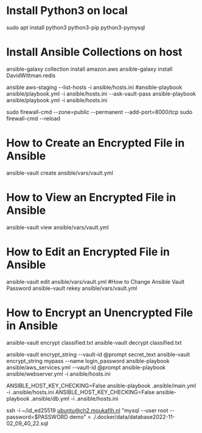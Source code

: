# Install Python3 on local
sudo apt install python3 python3-pip python3-pymysql
# Install Ansible Collections on host
ansible-galaxy collection install amazon.aws
ansible-galaxy install DavidWittman.redis



ansible aws-staging --list-hosts -i ansible/hosts.ini
#ansible-playbook ansible/playbook.yml -i ansible/hosts.ini --ask-vault-pass
ansible-playbook ansible/playbook.yml -i ansible/hosts.ini


sudo firewall-cmd --zone=public --permanent --add-port=8000/tcp
sudo firewall-cmd --reload



# How to Create an Encrypted File in Ansible
ansible-vault create ansible/vars/vault.yml
# How to View an Encrypted File in Ansible
ansible-vault view ansible/vars/vault.yml
# How to Edit an Encrypted File in Ansible
ansible-vault edit ansible/vars/vault.yml
#How to Change Ansible Vault Password
ansible-vault rekey ansible/vars/vault.yml
# How to Encrypt an Unencrypted File in Ansible
ansible-vault encrypt classified.txt
ansible-vault decrypt classified.txt

ansible-vault encrypt_string --vault-id @prompt secret_text
ansible-vault encrypt_string mypass --name login_password
ansible-playbook ansible/aws_services.yml --vault-id @prompt
ansible-playbook ansible/webserver.yml -i ansible/hosts.ini


ANSIBLE_HOST_KEY_CHECKING=False ansible-playbook .ansible/main.yml -i .ansible/hosts.ini
ANSIBLE_HOST_KEY_CHECKING=False ansible-playbook .ansible/db.yml -i .ansible/hosts.ini

ssh -i ~/id_ed25519 ubuntu@ch2.moukafih.nl "mysql --user root --password=$PASSWORD demo" < ./.docker/data/database2022-11-02_09_40_22.sql
